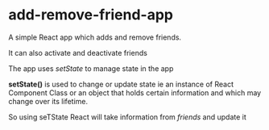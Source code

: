 # add-remove-friend-app

A simple React app which adds and remove friends.

It can also activate and deactivate friends

The app uses <i> setState </i> to manage state in the app

<b>setState()</b> is used to change or update state ie an instance of React Component Class or an object that holds certain information and which may change over its lifetime.

So using seTState React will take information from <i>friends</i> and update it
